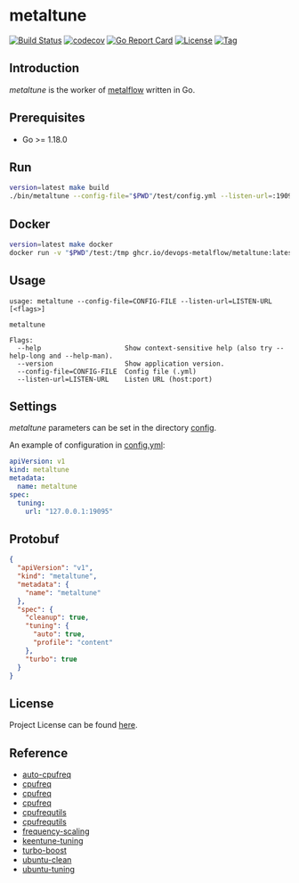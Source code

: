 # metaltune

[![Build Status](https://github.com/devops-metalflow/metaltune/workflows/ci/badge.svg?branch=main&event=push)](https://github.com/devops-metalflow/metaltune/actions?query=workflow%3Aci)
[![codecov](https://codecov.io/gh/devops-metalflow/metaltune/branch/main/graph/badge.svg?token=El8oiyaIsD)](https://codecov.io/gh/devops-metalflow/metaltune)
[![Go Report Card](https://goreportcard.com/badge/github.com/devops-metalflow/metaltune)](https://goreportcard.com/report/github.com/devops-metalflow/metaltune)
[![License](https://img.shields.io/github/license/devops-metalflow/metaltune.svg)](https://github.com/devops-metalflow/metaltune/blob/main/LICENSE)
[![Tag](https://img.shields.io/github/tag/devops-metalflow/metaltune.svg)](https://github.com/devops-metalflow/metaltune/tags)



## Introduction

*metaltune* is the worker of [metalflow](https://github.com/devops-metalflow/metalflow) written in Go.



## Prerequisites

- Go >= 1.18.0



## Run

```bash
version=latest make build
./bin/metaltune --config-file="$PWD"/test/config.yml --listen-url=:19093
```



## Docker

```bash
version=latest make docker
docker run -v "$PWD"/test:/tmp ghcr.io/devops-metalflow/metaltune:latest --config-file=/tmp/config.yml --listen-url=:19093
```



## Usage

```
usage: metaltune --config-file=CONFIG-FILE --listen-url=LISTEN-URL [<flags>]

metaltune

Flags:
  --help                     Show context-sensitive help (also try --help-long and --help-man).
  --version                  Show application version.
  --config-file=CONFIG-FILE  Config file (.yml)
  --listen-url=LISTEN-URL    Listen URL (host:port)
```



## Settings

*metaltune* parameters can be set in the directory [config](https://github.com/devops-metalflow/metaltune/blob/main/config).

An example of configuration in [config.yml](https://github.com/devops-metalflow/metaltune/blob/main/config/config.yml):

```yaml
apiVersion: v1
kind: metaltune
metadata:
  name: metaltune
spec:
  tuning:
    url: "127.0.0.1:19095"
```



## Protobuf

```json
{
  "apiVersion": "v1",
  "kind": "metaltune",
  "metadata": {
    "name": "metaltune"
  },
  "spec": {
    "cleanup": true,
    "tuning": {
      "auto": true,
      "profile": "content"
    },
    "turbo": true
  }
}
```



## License

Project License can be found [here](LICENSE).



## Reference

- [auto-cpufreq](https://github.com/AdnanHodzic/auto-cpufreq)
- [cpufreq](https://abcdxyzk.github.io/blog/2015/08/12/kernel-cpufreq/)
- [cpufreq](https://github.com/konkor/cpufreq)
- [cpufreq](https://github.com/VitorRamos/cpufreq)
- [cpufrequtils](https://packages.ubuntu.com/bionic/cpufrequtils)
- [cpufrequtils](https://www.icode9.com/content-3-1252636.html)
- [frequency-scaling](https://www.thinkwiki.org/wiki/How_to_make_use_of_Dynamic_Frequency_Scaling)
- [keentune-tuning](https://gist.github.com/craftslab/ff310dfe97b2bb2273b97d0b8f836f44)
- [turbo-boost](https://huataihuang.gitbooks.io/cloud-atlas/content/os/linux/kernel/cpu/intel_turbo_boost_and_pstate.html)
- [ubuntu-clean](https://gist.github.com/craftslab/1a945f6d66892fa431f736bf818889a2)
- [ubuntu-tuning](https://its401.com/article/MMTS_yang/122244404)
